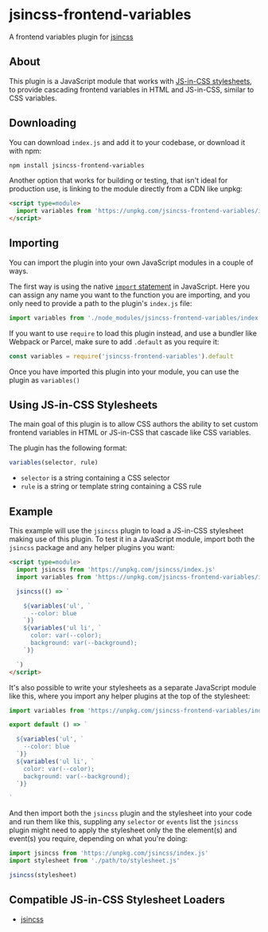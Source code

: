 # jsincss-frontend-variables

A frontend variables plugin for [jsincss](https://github.com/tomhodgins/jsincss)

## About

This plugin is a JavaScript module that works with [JS-in-CSS stylesheets](https://responsive.style/theory/what-is-a-jic-stylesheet.html), to provide cascading frontend variables in HTML and JS-in-CSS, similar to CSS variables.

## Downloading

You can download `index.js` and add it to your codebase, or download it with npm:

```bash
npm install jsincss-frontend-variables
```

Another option that works for building or testing, that isn't ideal for production use, is linking to the module directly from a CDN like unpkg:

```html
<script type=module>
  import variables from 'https://unpkg.com/jsincss-frontend-variables/index.js'
</script>
```

## Importing

You can import the plugin into your own JavaScript modules in a couple of ways.

The first way is using the native [`import` statement](https://developer.mozilla.org/en-US/docs/Web/JavaScript/Reference/Statements/import) in JavaScript. Here you can assign any name you want to the function you are importing, and you only need to provide a path to the plugin's `index.js` file:

```js
import variables from './node_modules/jsincss-frontend-variables/index.js'
```

If you want to use `require` to load this plugin instead, and use a bundler like Webpack or Parcel, make sure to add `.default` as you require it:

```js
const variables = require('jsincss-frontend-variables').default
```

Once you have imported this plugin into your module, you can use the plugin as `variables()`

## Using JS-in-CSS Stylesheets

The main goal of this plugin is to allow CSS authors the ability to set custom frontend variables in HTML or JS-in-CSS that cascade like CSS variables.

The plugin has the following format:

```js
variables(selector, rule)
```

- `selector` is a string containing a CSS selector
- `rule` is a string or template string containing a CSS rule

## Example

This example will use the `jsincss` plugin to load a JS-in-CSS stylesheet making use of this plugin. To test it in a JavaScript module, import both the `jsincss` package and any helper plugins you want:

```html
<script type=module>
  import jsincss from 'https://unpkg.com/jsincss/index.js'
  import variables from 'https://unpkg.com/jsincss-frontend-variables/index.js'

  jsincss(() => `

    ${variables('ul', `
      --color: blue
    `)}
    ${variables('ul li', `
      color: var(--color);
      background: var(--background);
    `)}

  `)
</script>
```

It's also possible to write your stylesheets as a separate JavaScript module like this, where you import any helper plugins at the top of the stylesheet:

```js
import variables from 'https://unpkg.com/jsincss-frontend-variables/index.js'

export default () => `

  ${variables('ul', `
    --color: blue
  `)}
  ${variables('ul li', `
    color: var(--color);
    background: var(--background);
  `)}

`
```

And then import both the `jsincss` plugin and the stylesheet into your code and run them like this, suppling any `selector` or `events` list the `jsincss` plugin might need to apply the stylesheet only the the element(s) and event(s) you require, depending on what you're doing:

```js
import jsincss from 'https://unpkg.com/jsincss/index.js'
import stylesheet from './path/to/stylesheet.js'

jsincss(stylesheet)
```

## Compatible JS-in-CSS Stylesheet Loaders

- [jsincss](https://github.com/tomhodgins/jsincss)